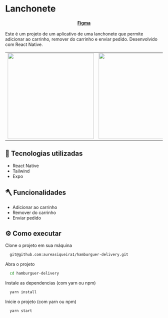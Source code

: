 # Lanchonete

<h4 align="center"><a href="https://www.figma.com/file/gDcEPApb7JUFwlhBoSIr0X/hamburguer-delivery?type=design&node-id=2-287&mode=design&t=8axZlegnkJbJRQPY-0">Figma</a></h4>


Este é um projeto de um aplicativo de uma lanchonete que permite adicionar ao carrinho, remover do carrinho e enviar pedido. Desenvolvido com React Native. 

<table align="center">
  <tr>
    <td valign="top"> <img src="https://github.com/aureasiqueira1/hamburguer-delivery/assets/89463362/60ebe5fb-497f-4f51-878c-8181d725cb1f" width="274.6px" /> </td>
    <td valign="top"><img src="https://github.com/aureasiqueira1/hamburguer-delivery/assets/89463362/bc44358f-4654-4981-b714-b0d2d8601479" width="274.6px"/></td>
    <td valign="top"><img src="https://github.com/aureasiqueira1/hamburguer-delivery/assets/89463362/46aa872b-2c47-4576-ba91-aad502823ce8" width="274.6px"/> </td>
  </tr>
</table>

## 🎯 Tecnologias utilizadas

- React Native
- Tailwind
- Expo

## 🪓 Funcionalidades

- Adicionar ao carrinho
- Remover do carrinho
- Enviar pedido


## ⚙️ Como executar

Clone o projeto em sua máquina
```bash
  git@github.com:aureasiqueira1/hamburguer-delivery.git
```

Abra o projeto
```bash
  cd hamburguer-delivery
```

Instale as dependencias (com yarn ou npm)
```bash
  yarn install
```

Inicie o projeto (com yarn ou npm)
```bash
  yarn start
```

